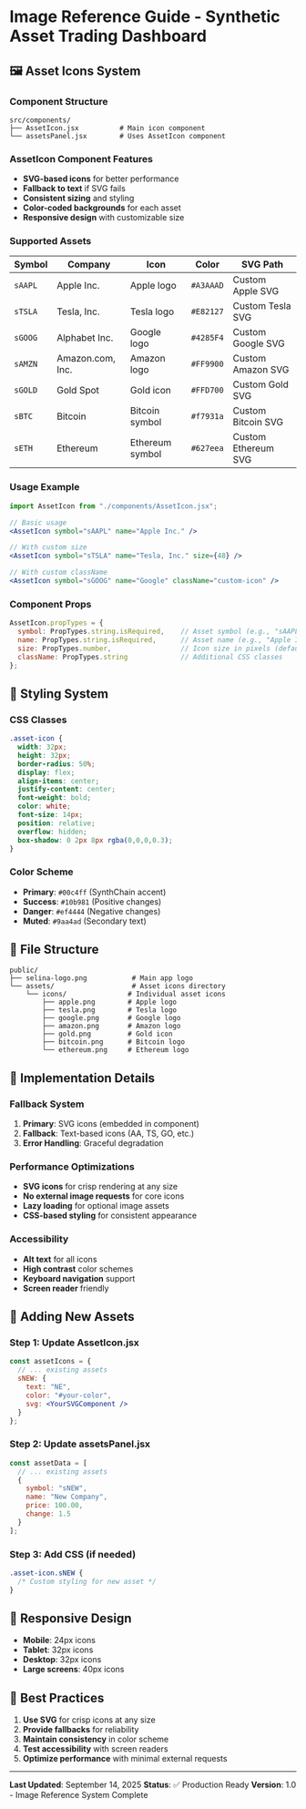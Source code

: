 # Image Reference Guide - Synthetic Asset Trading Dashboard

## 🖼️ **Asset Icons System**

### **Component Structure**
```
src/components/
├── AssetIcon.jsx          # Main icon component
└── assetsPanel.jsx        # Uses AssetIcon component
```

### **AssetIcon Component Features**
- **SVG-based icons** for better performance
- **Fallback to text** if SVG fails
- **Consistent sizing** and styling
- **Color-coded backgrounds** for each asset
- **Responsive design** with customizable size

### **Supported Assets**

| Symbol | Company | Icon | Color | SVG Path |
|--------|---------|------|-------|----------|
| `sAAPL` | Apple Inc. | Apple logo | `#A3AAAD` | Custom Apple SVG |
| `sTSLA` | Tesla, Inc. | Tesla logo | `#E82127` | Custom Tesla SVG |
| `sGOOG` | Alphabet Inc. | Google logo | `#4285F4` | Custom Google SVG |
| `sAMZN` | Amazon.com, Inc. | Amazon logo | `#FF9900` | Custom Amazon SVG |
| `sGOLD` | Gold Spot | Gold icon | `#FFD700` | Custom Gold SVG |
| `sBTC` | Bitcoin | Bitcoin symbol | `#f7931a` | Custom Bitcoin SVG |
| `sETH` | Ethereum | Ethereum symbol | `#627eea` | Custom Ethereum SVG |

### **Usage Example**
```jsx
import AssetIcon from "./components/AssetIcon.jsx";

// Basic usage
<AssetIcon symbol="sAAPL" name="Apple Inc." />

// With custom size
<AssetIcon symbol="sTSLA" name="Tesla, Inc." size={48} />

// With custom className
<AssetIcon symbol="sGOOG" name="Google" className="custom-icon" />
```

### **Component Props**
```jsx
AssetIcon.propTypes = {
  symbol: PropTypes.string.isRequired,    // Asset symbol (e.g., "sAAPL")
  name: PropTypes.string.isRequired,      // Asset name (e.g., "Apple Inc.")
  size: PropTypes.number,                 // Icon size in pixels (default: 32)
  className: PropTypes.string             // Additional CSS classes
};
```

## 🎨 **Styling System**

### **CSS Classes**
```css
.asset-icon {
  width: 32px;
  height: 32px;
  border-radius: 50%;
  display: flex;
  align-items: center;
  justify-content: center;
  font-weight: bold;
  color: white;
  font-size: 14px;
  position: relative;
  overflow: hidden;
  box-shadow: 0 2px 8px rgba(0,0,0,0.3);
}
```

### **Color Scheme**
- **Primary**: `#00c4ff` (SynthChain accent)
- **Success**: `#10b981` (Positive changes)
- **Danger**: `#ef4444` (Negative changes)
- **Muted**: `#9aa4ad` (Secondary text)

## 📁 **File Structure**
```
public/
├── selina-logo.png           # Main app logo
└── assets/                   # Asset icons directory
    └── icons/               # Individual asset icons
        ├── apple.png        # Apple logo
        ├── tesla.png        # Tesla logo
        ├── google.png       # Google logo
        ├── amazon.png       # Amazon logo
        ├── gold.png         # Gold icon
        ├── bitcoin.png      # Bitcoin logo
        └── ethereum.png     # Ethereum logo
```

## 🔧 **Implementation Details**

### **Fallback System**
1. **Primary**: SVG icons (embedded in component)
2. **Fallback**: Text-based icons (AA, TS, GO, etc.)
3. **Error Handling**: Graceful degradation

### **Performance Optimizations**
- **SVG icons** for crisp rendering at any size
- **No external image requests** for core icons
- **Lazy loading** for optional image assets
- **CSS-based styling** for consistent appearance

### **Accessibility**
- **Alt text** for all icons
- **High contrast** color schemes
- **Keyboard navigation** support
- **Screen reader** friendly

## 🚀 **Adding New Assets**

### **Step 1: Update AssetIcon.jsx**
```jsx
const assetIcons = {
  // ... existing assets
  sNEW: {
    text: "NE",
    color: "#your-color",
    svg: <YourSVGComponent />
  }
};
```

### **Step 2: Update assetsPanel.jsx**
```jsx
const assetData = [
  // ... existing assets
  { 
    symbol: "sNEW", 
    name: "New Company", 
    price: 100.00,
    change: 1.5
  }
];
```

### **Step 3: Add CSS (if needed)**
```css
.asset-icon.sNEW {
  /* Custom styling for new asset */
}
```

## 📱 **Responsive Design**
- **Mobile**: 24px icons
- **Tablet**: 32px icons  
- **Desktop**: 32px icons
- **Large screens**: 40px icons

## 🎯 **Best Practices**
1. **Use SVG** for crisp icons at any size
2. **Provide fallbacks** for reliability
3. **Maintain consistency** in color scheme
4. **Test accessibility** with screen readers
5. **Optimize performance** with minimal external requests

---

**Last Updated**: September 14, 2025
**Status**: ✅ Production Ready
**Version**: 1.0 - Image Reference System Complete
